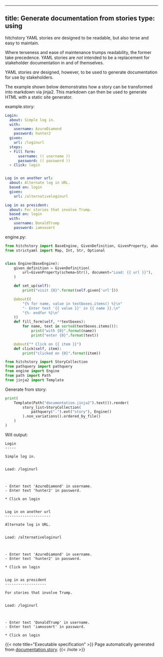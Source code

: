 
---
title: Generate documentation from stories
type: using
---



hitchstory YAML stories *are* designed to be readable, but also terse
and easy to maintain.

Where terseness and ease of maintenance trumps readability, the former
take precedence. YAML stories are *not* intended to be a replacement for
stakeholder documentation in and of themselves.

YAML stories *are* designed, however, to be used to generate documentation
for use by stakeholders.

The example shown below demonstrates how a story can be transformed into
markdown via jinja2. This markdown can then be used to generate HTML
with a static site generator.




example.story:

```yaml
Login:
  about: Simple log in.
  with:
    username: AzureDiamond
    password: hunter2
  given:
    url: /loginurl
  steps:
  - Fill form:
      username: (( username ))
      password: (( password ))
  - Click: login


Log in on another url:
  about: Alternate log in URL.
  based on: login
  given:
    url: /alternativeloginurl

Log in as president:
  about: For stories that involve Trump.
  based on: login
  with:
    username: DonaldTrump
    password: iamsosmrt

```









engine.py:

```python
from hitchstory import BaseEngine, GivenDefinition, GivenProperty, about
from strictyaml import Map, Int, Str, Optional


class Engine(BaseEngine):
    given_definition = GivenDefinition(
        url=GivenProperty(schema=Str(), document="Load: {{ url }}"),
    )

    def set_up(self):
        print("visit {0}".format(self.given['url']))

    @about((
        "{% for name, value in textboxes.items() %}\n"
        "- Enter text '{{ value }}' in {{ name }}.\n"
        "{%- endfor %}\n"
    ))
    def fill_form(self, **textboxes):
        for name, text in sorted(textboxes.items()):
            print("with {0}".format(name))
            print("enter {0}".format(text))

    @about("* Click on {{ item }}")
    def click(self, item):
        print("clicked on {0}".format(item))

```



```python
from hitchstory import StoryCollection
from pathquery import pathquery
from engine import Engine
from path import Path
from jinja2 import Template

```




Generate from story:




```python
print(
    Template(Path("documentation.jinja2").text()).render(
        story_list=StoryCollection(
            pathquery(".").ext("story"), Engine()
        ).non_variations().ordered_by_file()
    )
)

```

Will output:
```
Login
-----

Simple log in.


Load: /loginurl



- Enter text 'AzureDiamond' in username.
- Enter text 'hunter2' in password.

* Click on login


Log in on another url
---------------------

Alternate log in URL.


Load: /alternativeloginurl



- Enter text 'AzureDiamond' in username.
- Enter text 'hunter2' in password.

* Click on login


Log in as president
-------------------

For stories that involve Trump.


Load: /loginurl



- Enter text 'DonaldTrump' in username.
- Enter text 'iamsosmrt' in password.

* Click on login
```










{{< note title="Executable specification" >}}
Page automatically generated from <a href="https://github.com/hitchdev/hitchstory/blob/master/hitch/documentation.story">documentation.story</a>.
{{< /note >}}
